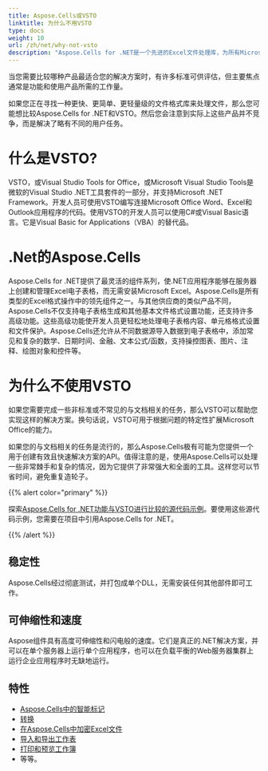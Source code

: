 ```yaml
---
title: Aspose.Cells或VSTO
linktitle: 为什么不用VSTO
type: docs
weight: 10
url: /zh/net/why-not-vsto
description: "Aspose.Cells for .NET是一个先进的Excel文件处理库，为所有Microsoft Excel和其他文件格式提供了出色的支持。VSTO与Aspose.Cells并不相互竞争，因为它们使用C#解决了略有不同的用户任务。"
---
```


当您需要比较哪种产品最适合您的解决方案时，有许多标准可供评估，但主要焦点通常是功能和使用产品所需的工作量。

如果您正在寻找一种更快、更简单、更轻量级的文件格式库来处理文件，那么您可能想比较Aspose.Cells for .NET和VSTO。然后您会注意到实际上这些产品并不竞争，而是解决了略有不同的用户任务。

# **什么是VSTO?**
VSTO，或Visual Studio Tools for Office，或Microsoft Visual Studio Tools是微软的Visual Studio .NET工具套件的一部分，并支持Microsoft .NET Framework。开发人员可使用VSTO编写连接Microsoft Office Word、Excel和Outlook应用程序的代码。使用VSTO的开发人员可以使用C#或Visual Basic语言。它是Visual Basic for Applications（VBA）的替代品。

# **.Net的Aspose.Cells**
Aspose.Cells for .NET提供了最灵活的组件系列，使.NET应用程序能够在服务器上创建和管理Excel电子表格，而无需安装Microsoft Excel。Aspose.Cells是所有类型的Excel格式操作中的领先组件之一。与其他供应商的类似产品不同，Aspose.Cells不仅支持电子表格生成和其他基本文件格式设置功能，还支持许多高级功能。这些高级功能使开发人员更轻松地处理电子表格内容、单元格格式设置和文件保护。Aspose.Cells还允许从不同数据源导入数据到电子表格中，添加常见和复杂的数学、日期时间、金融、文本公式/函数，支持操控图表、图片、注释、绘图对象和控件等。

# **为什么不使用VSTO**

如果您需要完成一些非标准或不常见的与文档相关的任务，那么VSTO可以帮助您实现这样的解决方案。换句话说，VSTO可用于根据问题的特定性扩展Microsoft Office的能力。

如果您的与文档相关的任务是流行的，那么Aspose.Cells极有可能为您提供一个用于创建有效且快速解决方案的API。值得注意的是，使用Aspose.Cells可以处理一些非常棘手和复杂的情况，因为它提供了非常强大和全面的工具。这样您可以节省时间，避免重复造轮子。

{{% alert color="primary" %}}

探索[Aspose.Cells for .NET功能与VSTO进行比较的源代码示例](https://github.com/aspose-cells/Aspose.Cells-for-.NET/releases/tag/MissingFeaturesAsposeCellsForVSTO1.1)。要使用这些源代码示例，您需要在项目中引用Aspose.Cells for .NET。

{{% /alert %}}

## 稳定性

Aspose.Cells经过彻底测试，并打包成单个DLL，无需安装任何其他部件即可工作。

## 可伸缩性和速度

Aspose组件具有高度可伸缩性和闪电般的速度。它们是真正的.NET解决方案，并可以在单个服务器上运行单个应用程序，也可以在负载平衡的Web服务器集群上运行企业应用程序时无缺地运行。

## 特性

- [Aspose.Cells中的智能标记](/cells/zh/net/smart-markers-in-aspose-cells/)
- [转换](/cells/zh/net/conversion/)
- [在Aspose.Cells中加密Excel文件](/cells/zh/net/encrypting-excel-files-in-aspose-cells/)
- [导入和导出工作表](/cells/zh/net/import-and-export-worksheet/)
- [打印和预览工作簿](/cells/zh/net/print-and-preview/)
- 等等。
